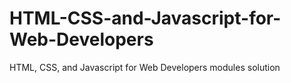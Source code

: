 # HTML-CSS-and-Javascript-for-Web-Developers
HTML, CSS, and Javascript for Web Developers modules solution
